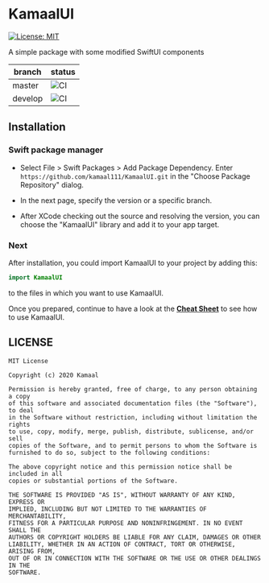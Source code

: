 # KamaalUI

[![License: MIT](https://img.shields.io/badge/License-MIT-yellow.svg)](./LICENSE)

A simple package with some modified SwiftUI components

| branch  | status                                                                             |
| ------- | ---------------------------------------------------------------------------------- |
| master  | ![CI](https://github.com/kamaal111/KamaalUI/workflows/CI/badge.svg?branch=master)  |
| develop | ![CI](https://github.com/kamaal111/KamaalUI/workflows/CI/badge.svg?branch=develop) |

## Installation

### Swift package manager

- Select File > Swift Packages > Add Package Dependency. Enter `https://github.com/kamaal111/KamaalUI.git` in the "Choose Package Repository" dialog.

- In the next page, specify the version or a specific branch.

- After XCode checking out the source and resolving the version, you can choose the "KamaalUI" library and add it to your app target.

### Next

After installation, you could import KamaalUI to your project by adding this:

```Swift
import KamaalUI
```

to the files in which you want to use KamaalUI.

Once you prepared, continue to have a look at the [**Cheat Sheet**](./docs/cheat_sheet.md) to see how to use KamaalUI.

## LICENSE

```
MIT License

Copyright (c) 2020 Kamaal

Permission is hereby granted, free of charge, to any person obtaining a copy
of this software and associated documentation files (the "Software"), to deal
in the Software without restriction, including without limitation the rights
to use, copy, modify, merge, publish, distribute, sublicense, and/or sell
copies of the Software, and to permit persons to whom the Software is
furnished to do so, subject to the following conditions:

The above copyright notice and this permission notice shall be included in all
copies or substantial portions of the Software.

THE SOFTWARE IS PROVIDED "AS IS", WITHOUT WARRANTY OF ANY KIND, EXPRESS OR
IMPLIED, INCLUDING BUT NOT LIMITED TO THE WARRANTIES OF MERCHANTABILITY,
FITNESS FOR A PARTICULAR PURPOSE AND NONINFRINGEMENT. IN NO EVENT SHALL THE
AUTHORS OR COPYRIGHT HOLDERS BE LIABLE FOR ANY CLAIM, DAMAGES OR OTHER
LIABILITY, WHETHER IN AN ACTION OF CONTRACT, TORT OR OTHERWISE, ARISING FROM,
OUT OF OR IN CONNECTION WITH THE SOFTWARE OR THE USE OR OTHER DEALINGS IN THE
SOFTWARE.

```
